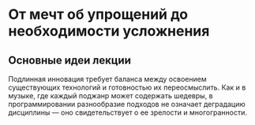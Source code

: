 # От мечт об упрощений до необходимости усложнения

## Основные идеи лекции



Подлинная инновация требует баланса между освоением существующих технологий и готовностью их переосмыслить. Как и в музыке, где каждый поджанр может содержать шедевры, в программировании разнообразие подходов не означает деградацию дисциплины — оно свидетельствует о ее зрелости и многогранности.
